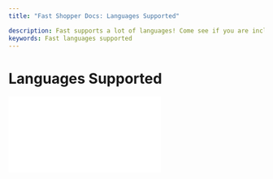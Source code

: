 ```yaml
---
title: "Fast Shopper Docs: Languages Supported"

description: Fast supports a lot of languages! Come see if you are included!
keywords: Fast languages supported
---
```


# Languages Supported

<embed src="/reusables/for-sellers/_languages-supported.md" />
